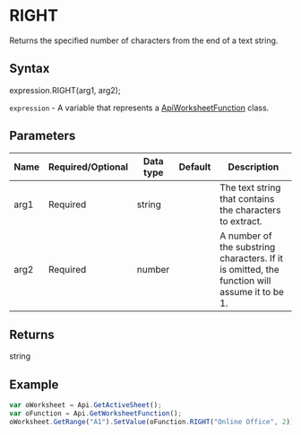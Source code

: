 # RIGHT

Returns the specified number of characters from the end of a text string.

## Syntax

expression.RIGHT(arg1, arg2);

`expression` - A variable that represents a [ApiWorksheetFunction](../ApiWorksheetFunction.md) class.

## Parameters

| **Name** | **Required/Optional** | **Data type** | **Default** | **Description** |
| ------------- | ------------- | ------------- | ------------- | ------------- |
| arg1 | Required | string |  | The text string that contains the characters to extract. |
| arg2 | Required | number |  | A number of the substring characters. If it is omitted, the function will assume it to be 1. |

## Returns

string

## Example



```javascript
var oWorksheet = Api.GetActiveSheet();
var oFunction = Api.GetWorksheetFunction();
oWorksheet.GetRange("A1").SetValue(oFunction.RIGHT("Online Office", 2));
```
